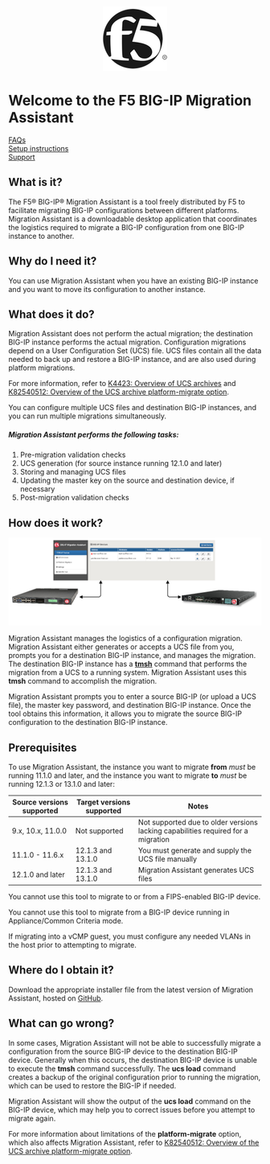 <p align="center">
  <img src="resources/icon.png"></img>
</p>

# Welcome to the F5 BIG-IP Migration Assistant

[FAQs](FAQ.md)  
[Setup instructions](SETUP.md)  
[Support](SUPPORT.md)

## What is it?

The F5® BIG-IP® Migration Assistant is a tool freely distributed by F5 to facilitate migrating BIG-IP configurations between different platforms. Migration Assistant is a downloadable desktop application that coordinates the logistics required to migrate a BIG-IP configuration from one BIG-IP instance to another.

## Why do I need it?

You can use Migration Assistant when you have an existing BIG-IP instance and you want to move its configuration to another instance.

## What does it do?

Migration Assistant does not perform the actual migration; the destination BIG-IP instance performs the actual migration. Configuration migrations depend on a User Configuration Set (UCS) file. UCS files contain all the data needed to back up and restore a BIG-IP instance, and are also used during platform migrations.

For more information, refer to [K4423: Overview of UCS archives](https://support.f5.com/csp/article/K4423) and [K82540512: Overview of the UCS archive platform-migrate option](https://support.f5.com/csp/article/K82540512).

You can configure multiple UCS files and destination BIG-IP instances, and you can run multiple migrations simultaneously.

##### Migration Assistant performs the following tasks:

1. Pre-migration validation checks
1. UCS generation (for source instance running 12.1.0 and later)
1. Storing and managing UCS files
1. Updating the master key on the source and destination device, if necessary
1. Post-migration validation checks

## How does it work?

![F5 MA Diagram](resources/f5ma-diagram.png)

Migration Assistant manages the logistics of a configuration migration. Migration Assistant either generates or accepts a UCS file from you, prompts you for a destination BIG-IP instance, and manages the migration.  The destination BIG-IP instance has a [**tmsh**](https://support.f5.com/kb/en-us/products/big-ip_ltm/manuals/product/bigip-tmsh-reference-12-0-0.html) command that performs the migration from a UCS to a running system. Migration Assistant uses this **tmsh** command to accomplish the migration.

Migration Assistant prompts you to enter a source BIG-IP (or upload a UCS file), the master key password, and destination BIG-IP instance. Once the tool obtains this information, it allows you to migrate the source BIG-IP configuration to the destination BIG-IP instance.

## Prerequisites

To use Migration Assistant, the instance you want to migrate **from** _must_ be running 11.1.0 and later, and the instance you want to migrate **to** _must_ be running 12.1.3 or 13.1.0 and later:

|**Source versions supported**|**Target versions supported**|**Notes**|
|---|---|---|
|9.x, 10.x, 11.0.0|Not supported|Not supported due to older versions lacking capabilities required for a migration|
|11.1.0 - 11.6.x|12.1.3 and 13.1.0|You must generate and supply the UCS file manually|
|12.1.0 and later|12.1.3 and 13.1.0|Migration Assistant generates UCS files|

You cannot use this tool to migrate to or from a FIPS-enabled BIG-IP device.

You cannot use this tool to migrate from a BIG-IP device running in Appliance/Common Criteria mode.

If migrating into a vCMP guest, you must configure any needed VLANs in the host prior to attempting to migrate.

## Where do I obtain it?

Download the appropriate installer file from the latest version of Migration Assistant, hosted on [GitHub](https://github.com/f5devcentral/f5-big-ip-migration-assistant/releases).

## What can go wrong?

In some cases, Migration Assistant will not be able to successfully migrate a configuration from the source BIG-IP device to the destination BIG-IP device. Generally when this occurs, the destination BIG-IP device is unable to execute the __tmsh__ command successfully. The **ucs load** command creates a backup of the original configuration prior to running the migration, which can be used to restore the BIG-IP if needed.

Migration Assistant will show the output of the **ucs load** command on the BIG-IP device, which may help you to correct issues before you attempt to migrate again.

For more information about limitations of the **platform-migrate** option, which also affects Migration Assistant, refer to [K82540512: Overview of the UCS archive platform-migrate option](https://support.f5.com/csp/article/K82540512).
